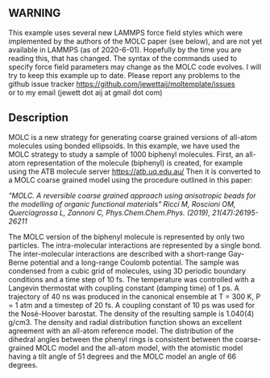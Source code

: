 ## WARNING

This example uses several new LAMMPS force field styles which were
implemented by the authors of the MOLC paper (see below), and are
not yet available in LAMMPS (as of 2020-6-01).
Hopefully by the time you are reading this, that has changed.
The syntax of the commands used to specify force field parameters
may change as the MOLC code evolves.  I will try to keep this
example up to date.  Please report any problems to the github
issue tracker  https://github.com/jewettaij/moltemplate/issues   
or to my email (jewett dot aij  at  gmail dot com)

## Description

MOLC is a new strategy for generating coarse grained versions of
all-atom molecules using bonded ellipsoids. In this example, we have
used the MOLC strategy to study a sample of 1000 biphenyl molecules.
First, an all-atom representation of the molecule (biphenyl) is created,
for example using the ATB molecule server
   https://atb.uq.edu.au/
Then it is converted to a MOLC coarse grained model using the procedure
outlined in this paper:

*"MOLC. A reversible coarse grained approach using anisotropic beads for
the modelling of organic functional materials"
Ricci M, Roscioni OM, Querciagrossa L, Zannoni C, Phys.Chem.Chem.Phys.
(2019), 21(47):26195-26211*

The MOLC version of the biphenyl molecule is represented by only two particles.
The intra-molecular interactions are represented by a single bond.
The inter-molecular interactions are described with a short-range Gay-Berne
potential and a long-range Coulomb potential. The sample was condensed from
a cubic grid of molecules, using 3D periodic boundary conditions and a time
step of 10 fs. The temperature was controlled with a Langevin thermostat with
coupling constant (damping time) of 1 ps. A trajectory of 40 ns was produced
in the canonical ensemble at T = 300 K, P = 1 atm and a timestep of 20 fs.
A coupling constant of 10 ps was used for the Nosé-Hoover barostat.
The density of the resulting sample is 1.040(4) g/cm3. The density
and radial distribution function shows an excellent agreement with
an all-atom reference model.
The distribution of the dihedral angles between the phenyl rings is
consistent between the coarse-grained MOLC model and the all-atom model,
with the atomistic model having a tilt angle of 51 degrees and the MOLC
model an angle of 66 degrees. 
